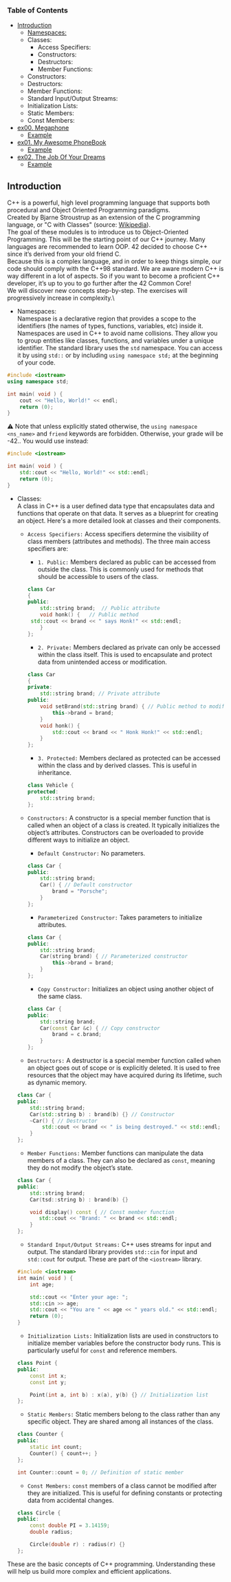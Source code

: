 ### Table of Contents

- [Introduction](#introduction)
	* [Namespaces:](namespaces:)
	* Classes:
    	* Access Specifiers:
    	* Constructors:
    	* Destructors:
    	* Member Functions:
	* Constructors:
	* Destructors:
 	* Member Functions:
 	* Standard Input/Output Streams:
  	* Initialization Lists:
  	* Static Members:
  	* Const Members:
- [ex00. Megaphone](#ex00-megaphone)
	* [Example](#example)
- [ex01. My Awesome PhoneBook](#ex01-my-awesome-phonebook)
	* [Example](#example-1)
- [ex02. The Job Of Your Dreams](#ex02-the-job-of-your-dreams)
	* [Example](#example-2)

## Introduction
C++ is a powerful, high level programming language that supports both procedural and Object Oriented Programming paradigms.\
Created by Bjarne Stroustrup as an extension of the C programming language, or "C with Classes" (source: [Wikipedia](https://en.wikipedia.org/wiki/C++)).\
	The goal of these modules is to introduce us to Object-Oriented Programming.
This will be the starting point of our C++ journey. Many languages are recommended to learn OOP. 42 decided to choose C++ since it’s derived from your old friend C.\
Because this is a complex language, and in order to keep things simple, our code should comply with the C++98 standard.
We are aware modern C++ is way different in a lot of aspects. So if you want to
become a proficient C++ developer, it’s up to you to go further after the 42 Common
Core!\
We will discover new concepts step-by-step. The exercises will progressively increase
in complexity.\

- Namespaces:\
	Namespase is a declarative region that provides a scope to the identifiers (the names of types, functions, variables, etc) inside it.\
Namespaces are used in C++ to avoid name collisions. They allow you to group entities like classes, functions, and variables under a unique identifier.
The standard library uses the `std` namespace. You can access it by using `std::` or by including `using namespace std;` at the beginning of your code.
```cpp
#include <iostream>
using namespace std;

int main( void ) {
    cout << "Hello, World!" << endl;
    return (0);
}
```
⚠️ Note that unless explicitly stated otherwise, the `using namespace <ns_name>` and
`friend` keywords are forbidden. Otherwise, your grade will be -42.. You would use instead:
```cpp
#include <iostream>

int main( void ) {
    std::cout << "Hello, World!" << std::endl;
    return (0);
}
```
- Classes:\
	A class in C++ is a user defined data type that encapsulates data and functions that operate on that data. It serves as a blueprint for creating an object.
Here's a more detailed look at classes and their components.
	- `Access Specifiers:`
Access specifiers determine the visibility of class members (attributes and methods). The three main access specifiers are:
		- `1. Public:` Members declared as public can be accessed from outside the class.
This is commonly used for methods that should be accessible to users of the class.
		```cpp
		class Car
 		{
		public:
    		std::string brand;	// Public attribute
    		void honk() { 	// Public method
       	 std::cout << brand << " says Honk!" << std::endl;
    		}
		};
		```
		- `2. Private:` Members declared as private can only be accessed within the class itself.
This is used to encapsulate and protect data from unintended access or modification.
		```cpp
  		class Car
  		{
		private:
  			std::string brand; // Private attribute
		public:
			void setBrand(std::string brand) { // Public method to modify private attribute
  				this->brand = brand;
  			}
  			void honk() {
        		std::cout << brand << " Honk Honk!" << std::endl;
  			}
		};
  		```
  		- `3. Protected:` Members declared as protected can be accessed within the class and by derived classes.
This is useful in inheritance.
		```cpp
  		class Vehicle {
		protected:
			std::string brand;
		};
  		```
	- `Constructors:`
A constructor is a special member function that is called when an object of a class is created. It typically initializes the object’s attributes. Constructors can be overloaded to provide different ways to initialize an object.

		- `Default Constructor:` No parameters.
		```cpp
  		class Car {
		public:
			std::string brand;
			Car() { // Default constructor
				brand = "Porsche";
			}
		};
		```
		- `Parameterized Constructor:` Takes parameters to initialize attributes.
		```cpp
  		class Car {
		public:
    		std::string brand;
    		Car(string brand) { // Parameterized constructor
        		this->brand = brand;
    		}
		};
  		```
  		- `Copy Constructor:` Initializes an object using another object of the same class.
    	```cpp
		class Car {
		public:
    		std::string brand;
    		Car(const Car &c) { // Copy constructor
        		brand = c.brand;
    		}
		};
		```
	- `Destructors:`
A destructor is a special member function called when an object goes out of scope or is explicitly deleted. It is used to free resources that the object may have acquired during its lifetime, such as dynamic memory.
	```cpp
 	class Car {
	public:
    	std::string brand;
    	Car(std::string b) : brand(b) {} // Constructor
    	~Car() { // Destructor
			std::cout << brand << " is being destroyed." << std::endl;
    	}
	};
	```
	- `Member Functions:`
Member functions can manipulate the data members of a class. They can also be declared as `const`, meaning they do not modify the object’s state.
	```cpp
 	class Car {
	public:
    	std::string brand;
    	Car(tsd::string b) : brand(b) {}
    
    	void display() const { // Const member function
     	   std::cout << "Brand: " << brand << std::endl;
    	}
	};
	```
	- `Standard Input/Output Streams:`
C++ uses streams for input and output. The standard library provides `std::cin` for input and `std::cout` for output. These are part of the `<iostream>` library.
	```cpp
 	#include <iostream>
 	int main( void ) {
    	int age;
 
    	std::cout << "Enter your age: ";
    	std::cin >> age;
 		std::cout << "You are " << age << " years old." << std::endl;
    	return (0);
	}
 	```
 	- `Initialization Lists:`
Initialization lists are used in constructors to initialize member variables before the constructor body runs. This is particularly useful for `const` and reference members.
	```cpp
 	class Point {
	public:
    	const int x;
    	const int y;
    
    	Point(int a, int b) : x(a), y(b) {} // Initialization list
	};
 	```
 	- `Static Members:`
Static members belong to the class rather than any specific object. They are shared among all instances of the class.
	```cpp
 	class Counter {
	public:
    	static int count;
    	Counter() { count++; }
	};

	int Counter::count = 0; // Definition of static member
 	```
 	- `Const Members:`
`const` members of a class cannot be modified after they are initialized. This is useful for defining constants or protecting data from accidental changes.
	```cpp
 	class Circle {
	public:
    	const double PI = 3.14159;
    	double radius;
    
    	Circle(double r) : radius(r) {}
	};
 	```
These are the basic concepts of C++ programming. Understanding these will help us build more complex and efficient applications.




